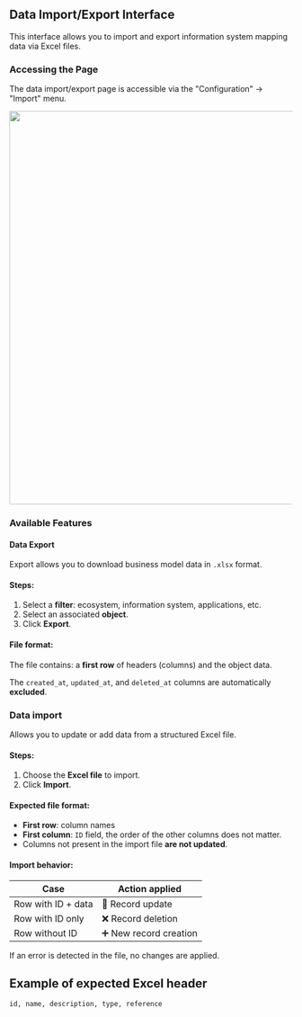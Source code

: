 ## Data Import/Export Interface

This interface allows you to import and export information system mapping data via Excel files.

### Accessing the Page

The data import/export page is accessible via the "Configuration" -> "Import" menu.

[<img src="/mercator/images/import.png" width="700">](/mercator/images/import.png)

### Available Features

#### Data Export

Export allows you to download business model data in `.xlsx` format.

#### Steps:

1. Select a **filter**: ecosystem, information system, applications, etc.
2. Select an associated **object**.
3. Click **Export**.

#### File format:

The file contains: a **first row** of headers (columns) and the object data.

The `created_at`, `updated_at`, and `deleted_at` columns are automatically **excluded**.

### Data import

Allows you to update or add data from a structured Excel file.

#### Steps:

1. Choose the **Excel file** to import.
2. Click **Import**.

#### Expected file format:

- **First row**: column names
- **First column**: `ID` field, the order of the other columns does not matter.
- Columns not present in the import file **are not updated**.

#### Import behavior:

| Case | Action applied |
|-----|------------------|
| Row with ID + data | 🔁 Record update |
| Row with ID only | ❌ Record deletion |
| Row without ID | ➕ New record creation |

If an error is detected in the file, no changes are applied.

## Example of expected Excel header

```plaintext
id, name, description, type, reference
```
